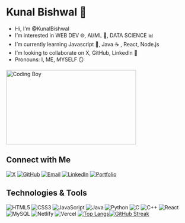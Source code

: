 # Kunal Bishwal 👋
- Hi, I’m @KunalBishwal  
- I’m interested in WEB DEV 🌐, AI/ML 🤖, DATA SCIENCE 📊  
- I’m currently learning Javascript 📜, Java ☕ , React, Node.js 
- I’m looking to collaborate on X, GitHub, LinkedIn 🤝  
- Pronouns: I, ME, MYSELF 🪞  
<p align="left">
  <img src="https://media.giphy.com/media/bGgsc5mWoryfgKBx1u/giphy.gif" width="350" height="200" alt="Coding Boy" />                         
</p>                         

## Connect with Me
[![X](https://img.shields.io/badge/-X-1DA1F2?style=for-the-badge&logo=X&logoColor=white)](https://x.com/KunalBishwal18)
[![GitHub](https://img.shields.io/badge/-GitHub-181717?style=for-the-badge&logo=github&logoColor=white)](https://github.com/KunalBishwal)
[![Email](https://img.shields.io/badge/-Email-D14836?style=for-the-badge&logo=gmail&logoColor=white)](mailto:kunalbishwal2004@gmail.com)
[![LinkedIn](https://img.shields.io/badge/-LinkedIn-0A66C2?style=for-the-badge&logo=LinkedIn&logoColor=white)](https://www.linkedin.com/in/kunal-bishwal-6a450525b)
[![Portfolio](https://img.shields.io/badge/-Portfolio-4D8C2C?style=for-the-badge&logo=appveyor&logoColor=white)](https://my-ideportfolio.netlify.app)

## Technologies & Tools
![HTML5](https://img.shields.io/badge/-HTML5-E34F26?logo=html5&logoColor=fff)
![CSS3](https://img.shields.io/badge/-CSS3-1572B6?logo=css3&logoColor=fff)
![JavaScript](https://img.shields.io/badge/-JavaScript-F7DF1E?logo=javascript&logoColor=000)
![Java](https://img.shields.io/badge/-Java-007396?logo=java&logoColor=fff)
![Python](https://img.shields.io/badge/-Python-3776AB?logo=python&logoColor=fff)
![C](https://img.shields.io/badge/-C-A8B9CC?logo=c&logoColor=fff)
![C++](https://img.shields.io/badge/-C++-00599C?logo=cplusplus&logoColor=fff)
![React](https://img.shields.io/badge/-React-61DAFB?logo=react&logoColor=000)
![MySQL](https://img.shields.io/badge/-MySQL-4479A1?logo=mysql&logoColor=fff)
![Netlify](https://img.shields.io/badge/-Netlify-00C7B7?logo=netlify&logoColor=fff)
![Vercel](https://img.shields.io/badge/-Vercel-000000?logo=vercel&logoColor=fff)
[![Top Langs](https://github-readme-stats.vercel.app/api/top-langs/?username=KunalBishwal&layout=compact&theme=dark)](https://github.com/KunalBishwal)[![GitHub Streak](https://streak-stats.demolab.com/?user=KunalBishwal&theme=highcontrast)](https://git.io/streak-stats)
